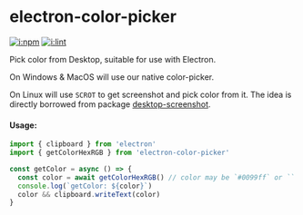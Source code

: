 # electron-color-picker

[![i:npm]][l:npm]
[![i:lint]][l:lint]

Pick color from Desktop, suitable for use with Electron.

On Windows & MacOS will use our native color-picker.

On Linux will use `SCROT` to get screenshot and pick color from it.
The idea is directly borrowed from package [desktop-screenshot][l:npm:desktop-screenshot].

#### Usage:

```js
import { clipboard } from 'electron'
import { getColorHexRGB } from 'electron-color-picker'

const getColor = async () => {
  const color = await getColorHexRGB() // color may be `#0099ff` or `` (pick cancelled)
  console.log(`getColor: ${color}`)
  color && clipboard.writeText(color)
}
```

[i:npm]: https://img.shields.io/npm/v/electron-color-picker.svg
[l:npm]: https://www.npmjs.com/package/electron-color-picker
[i:lint]: https://img.shields.io/badge/code_style-standard-brightgreen.svg
[l:lint]: https://standardjs.com
[l:npm:desktop-screenshot]: https://img.shields.io/npm/v/desktop-screenshot.svg
